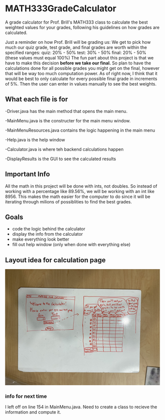 # MATH333GradeCalculator
A grade calculator for Prof. Brill's MATH333 class to calculate the best weighted values for your grades, following his guidelines on how grades are calculated.

Just a reminder on how Prof. Brill will be grading us: 
  We get to pick how much our quiz grade, test grade, and final grades are worth within the specified ranges:
    quiz: 20% - 50%
    test: 30% - 50%
    final: 20% - 50%
    (these values must equal 100%)
  The fun part about this project is that we have to make this decision **before we take our final.**
  So plan to have the calculations done for all possible grades you might get on the final, however that will be way too much computation power. As of right now, I think that it would be best to only calculate for every possible final grade in increments of 5%. Then the user can enter in values manually to see the best weights.
  

## What each file is for
-Driver.java has the main method that opens the main menu.

-MainMenu.java is the constructer for the main menu window. 

-MainMenuResources.java contains the logic happening in the main menu

-Help.java is the help window

-Calculator.java is where teh backend calculations happen

-DisplayResults is the GUI to see the calculated results

## Important Info
All the math in this project will be done with ints, not doubles. So instead of working with a percentage like 89.56%, we will be working with an int like 8956. This makes the math easier for the computer to do since it will be iterating through milions of possiblities to find the best grades.

## Goals
- code the logic behind the calculator
- display the info from the calculator
- make everything look better
- fill out help window (only when done with everything else)

## Layout idea for calculation page
![image](Images/IdeaForCalculationPage.jpg)


### info for next time
I left off on line 154 in MainMenu.java. Need to create a class to recieve the information and compute it.
